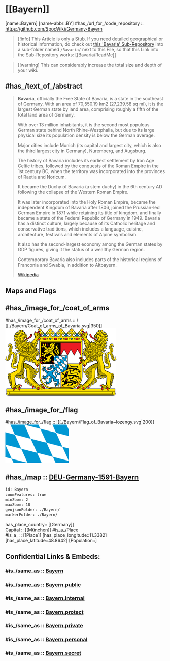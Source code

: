 ﻿---
aliases:
- Bavaria
anthem: '[[_Standards/WikiData/WD~Bayernhymne]]'
archives_at: "[[_Standards/WikiData/WD~Bavarian Hauptstaatsarchiv]]"
area: 70551
award_received: '[[_Standards/WikiData/WD~BigBrotherAwards]]'
basic_form_of_government:
- "[[_Standards/WikiData/WD~parliamentary republic]]"
BHCL_UUID:
- b8111df2-3516-4d30-8087-1895837e1b9a
- 53e90ed0-ce88-499f-8668-7823f6299b54
budget: 71424666800
capital: '[[_Standards/WikiData/WD~Munich]]'
coat_of_arms: "[[_Standards/WikiData/WD~coat of arms of Bavaria]]"
coat_of_arms_image: "http://commons.wikimedia.org/wiki/Special:FilePath/Coat%20of%20arms%20of%20Bavaria.svg"
Commons_category: Bavaria
Commons_gallery: Bayern
compulsory_education_maximum_age_: 18
compulsory_education_minimum_age_: 6
confidential: public
contact_page_URL: "https://www.bayern.de/buergerservice/kontakt/"
contains_the_administrative_territorial_entity:
- "[[_Standards/WikiData/WD~Lower Franconia]]"
- "[[_Standards/WikiData/WD~Middle Franconia]]"
- "[[_Standards/WikiData/WD~Upper Franconia]]"
- "[[_Standards/WikiData/WD~Upper Palatinate]]"
- "[[_Standards/WikiData/WD~Lower Bavaria]]"
- '[[_Standards/WikiData/WD~Swabia]]'
- "[[_Standards/WikiData/WD~Upper Bavaria]]"
continent: '[[_Standards/WikiData/WD~Europe]]'
coordinates_of_easternmost_point: "Point(13.83741 48.70057)"
coordinates_of_northernmost_point: "Point(10.19564 50.55515)"
coordinates_of_southernmost_point: "Point(10.17833 47.2701)"
coordinates_of_westernmost_point: "Point(8.97627 50.05033)"
coordinate_location: "Point(11.385555555 49.078611111)"
country: '[[_Standards/WikiData/WD~Germany]]'
cssclasses:
- state
demonym:
- Bayerin
- Bayerinnen
- баварец
- баварка
- bavarese
- Bayern
- баварцы
- Bayer
- bajor
described_by_source:
- "[[_Standards/WikiData/WD~Brockhaus and Efron Encyclopedic Dictionary]]"
- "[[_Standards/WikiData/WD~Encyclopædia Britannica 11th edition]]"
- "[[_Standards/WikiData/WD~The Nuttall Encyclopædia]]"
- "[[_Standards/WikiData/WD~Sytin Military Encyclopedia]]"
- "[[_Standards/WikiData/WD~Jewish Encyclopedia of Brockhaus and Efron]]"
- "[[_Standards/WikiData/WD~Granat Encyclopedic Dictionary]]"
- "[[_Standards/WikiData/WD~Small Brockhaus and Efron Encyclopedic Dictionary]]"
- "[[_Standards/WikiData/WD~Orthodox Theological Encyclopedia]]"
- "[[_Standards/WikiData/WD~Vlastenský slovník historický]]"
detail_map:
- "http://commons.wikimedia.org/wiki/Special:FilePath/Topografische%20Karte%20Bayern.tif"
Dewey_Decimal_Classification: 2--433
different_from:
- '[[_Standards/WikiData/WD~Q108285653]]'
draft: false
economy_of_topic: "[[_Standards/WikiData/WD~economy of Bavaria]]"
elevation_above_sea_level: 503
email_address: "mailto:direkt@bayern.de"
executive_body:
- "[[_Standards/WikiData/WD~Government of Bavaria]]"
expiryDate: 
Facebook_username: bayern
FIPS_10_4_countries_and_regions_: GM02
flag: "[[_Standards/WikiData/WD~flag of Bavaria]]"
flag_image:
- "http://commons.wikimedia.org/wiki/Special:FilePath/Flag%20of%20Bavaria%20%28lozengy%29.svg"
- "http://commons.wikimedia.org/wiki/Special:FilePath/Flag%20of%20Bavaria%20%28striped%29.svg"
follows: "[[_Standards/WikiData/WD~Kingdom of Bavaria]]"
geoshape: "http://commons.wikimedia.org/data/main/Data:Bayern.map"
German_regional_key: 09
HASC:
- DE.BY
has_id_wikidata: Q980
has_time_started: 1919-01-12
head_of_government: "[[_Standards/WikiData/WD~Markus Söder]]"
highest_judicial_authority: "[[_Standards/WikiData/WD~Bavarian Constitutional Court]]"
highest_point: '[[_Standards/WikiData/WD~Zugspitze]]'
history_of_topic: "[[_Standards/WikiData/WD~history of Bavaria]]"
icon: Flag_of_Bavaria_(lozengy)
image: "http://commons.wikimedia.org/wiki/Special:FilePath/ISS058-E-13128%20-%20View%20of%20Germany.jpg"
Image_Archive_Herder_Institute: Q980
impressum_URL: "https://www.bayern.de/impressum/"
inception: 1919-01-12
Instagram_username: bayern.de
instance_of:
- "[[_Standards/WikiData/WD~federated state of Germany]]"
IPA_transcription: ˈbaɪ̯ɐn
isDeleted: false
ISNI: 0000000123218078
ISO3166_2: DE-BY
ISO_3166_2_code: DE-BY
isReadOnly: false
keywords: 
language_used:
- "[[_Standards/WikiData/WD~East Franconian German]]"
- '[[_Standards/WikiData/WD~Swabian]]'
- '[[_Standards/WikiData/WD~Main-Franconian]]'
- '[[_Standards/WikiData/WD~Bavarian]]'
- '[[_Standards/WikiData/WD~German]]'
layout: 
legislative_body:
- "[[_Standards/WikiData/WD~Landtag of Bavaria]]"
license: "CC BY-SA 4.0"
linkTitle: 
located_in_the_administrative_territorial_entity: '[[_Standards/WikiData/WD~Germany]]'
located_in_time_zone:
- "[[_Standards/WikiData/WD~Central European Time]]"
location:
- 48.8642
- 11.3382
location_map: "http://commons.wikimedia.org/wiki/Special:FilePath/Bavaria%20location%20map.svg"
locator_map_image: "http://commons.wikimedia.org/wiki/Special:FilePath/Locator%20map%20Bavaria%20in%20Germany.svg"
lowest_point: "[[_Standards/WikiData/WD~Kahl am Main]]"
named_after: '[[_Standards/WikiData/WD~Bajuwari]]'
native_label:
- "Freistaat Bayern"
NUTS_code: DE2
office_held_by_head_of_government: "[[_Standards/WikiData/WD~Minister-President of Bavaria]]"
official_language:
- "[[_Standards/WikiData/WD~Standard High German]]"
- '[[_Standards/WikiData/WD~Bavarian]]'
official_name:
- "Freistoot Boarn"
- "Free State of Bavaria"
- "Stato Libero di Baviera"
- "Freistaat Bayern"
- "État libre de Bavière"
official_website: "https://www.bayern.de/"
OmegaWiki_Defined_Meaning: 7138
open_data_portal:
- "[[_Standards/WikiData/WD~open bydata]]"
page_banner: "http://commons.wikimedia.org/wiki/Special:FilePath/Bavaria%20banner%20Neuschwanstein%20Castle.jpg"
part_of: "[[_Standards/WikiData/WD~Southern Germany]]"
patron_saint: "[[_Standards/WikiData/WD~Virgin Mary]]"
phone_number: +49-89-21650
population: 13124737
privacy_policy_URL: "https://www.bayern.de/datenschutz/"
pronunciation_audio:
- "http://commons.wikimedia.org/wiki/Special:FilePath/De-Bayern.ogg"
- "http://commons.wikimedia.org/wiki/Special:FilePath/Rm-sursilv-Baviera.flac"
- "http://commons.wikimedia.org/wiki/Special:FilePath/Hu-Bajororsz%C3%A1g.ogg"
- "http://commons.wikimedia.org/wiki/Special:FilePath/LL-Q150%20%28fra%29-Fabricio%20Cardenas%20%28BiblioCanet66%29-Bavi%C3%A8re.wav"
Provenio_UUID: 87968234-ee61-4d94-abe4-9e70ff9da6ae
public_holiday:
- '[[_Standards/WikiData/WD~Epiphany]]'
- "[[_Standards/WikiData/WD~Feast of Corpus Christi]]"
- "[[_Standards/WikiData/WD~Reformation Day]]"
- "[[_Standards/WikiData/WD~Assumption of Mary]]"
- "[[_Standards/WikiData/WD~Easter Monday]]"
- "[[_Standards/WikiData/WD~Whit Monday]]"
- "[[_Standards/WikiData/WD~Second Day of Christmas]]"
- "[[_Standards/WikiData/WD~All Saints' Day]]"
- '[[_Standards/WikiData/WD~Christmas]]'
- "[[_Standards/WikiData/WD~New Year]]"
- "[[_Standards/WikiData/WD~Good Friday]]"
- "[[_Standards/WikiData/WD~International Workers' Day]]"
- "[[_Standards/WikiData/WD~Feast of the Ascension]]"
publish: true
publishDate: 
relief_location_map: "http://commons.wikimedia.org/wiki/Special:FilePath/Bavaria%20relief%20location%20map.jpg"
shares_border_with:
- "[[_Standards/WikiData/WD~South Bohemian Region]]"
- "[[_Standards/WikiData/WD~Karlovy Vary Region]]"
- '[[_Standards/WikiData/WD~Baden-Württemberg]]'
- '[[_Standards/WikiData/WD~Hesse]]'
- '[[_Standards/WikiData/WD~Saxony]]'
- '[[_Standards/WikiData/WD~Thuringia]]'
- "[[_Standards/WikiData/WD~canton St. Gallen]]"
- '[[_Standards/WikiData/WD~Vorarlberg]]'
- "[[_Standards/WikiData/WD~Upper Austria]]"
- '[[_Standards/WikiData/WD~Tyrol]]'
- '[[_Standards/WikiData/WD~Salzburg]]'
- "[[_Standards/WikiData/WD~Plzeň Region]]"
short_name:
- Boarn
- Beieren
- Beieren
- Bayern
- Baviera
- Bavaria
- Bavière
small_logo_or_icon: "http://commons.wikimedia.org/wiki/Special:FilePath/Flag%20of%20Bavaria%20%28lozengy%29.svg"
social_media_followers: 24100
source: "https://datahub.io/core/country-codes"
SpocWebEntityId: 36016
Swedish_Anbytarforum: 6076.0
tags:
- geo/State
terms_of_service_URL: "https://www.bayern.de/impressum/"
Threads_username: bayern.de
topic_s_main_Wikimedia_portal: "[[_Standards/WikiData/WD~Portal:Bavaria]]"
top_level_Internet_domain: '[[_Standards/db/.bayern]]'
twinned_administrative_body:
- "[[_Standards/WikiData/WD~Western Cape]]"
- '[[_Standards/WikiData/WD~Gauteng]]'
- '[[_Standards/WikiData/WD~Karnataka]]'
- '[[_Standards/WikiData/WD~Georgia]]'
- '[[_Standards/WikiData/WD~Guangdong]]'
- "[[_Standards/WikiData/WD~São Paulo]]"
- '[[_Standards/WikiData/WD~Quebec]]'
- '[[_Standards/WikiData/WD~Shandong]]'
type: State
unemployment_rate: 3
U_S_National_Archives_Identifier: 10044973
water_as_percent_of_area: 2
web_feed_URL:
- "https://www.bayern.de/rss/pm.php"
- "https://www.bayern.de/rss/newsletter.php"
- "https://www.bayern.de/rss/pm_alle.php"
YouTube_handle: Bayern
---

# [[Bayern]] 

[name::Bayern] 
[name-abbr::BY] 
#has_/url_for_/code_repository :: https://github.com/SpocWiki/Germany-Bayern 

> [!info]
This Article is only a Stub. 
If you need detailed geographical or historical Information, 
do check out [this 'Bavaria' Sub-Repository](https://github.com/SpocWiki/Germany-Bayern) 
into a sub-folder named `/Bavaria/` next to this File, 
so that this Link into the Sub-Repository works: [[Bavaria/ReadMe]] 

> [!warning] This can considerably increase the total size and depth of your wiki.


## #has_/text_of_/abstract  

> **Bavaria**, officially the Free State of Bavaria, is a state in the southeast of Germany. 
> With an area of 70,550.19 km2 (27,239.58 sq mi), it is the largest German state by land area, 
> comprising roughly a fifth of the total land area of Germany. 
> 
> With over 13 million inhabitants, it is the second most populous German state 
> behind North Rhine-Westphalia, but due to its large physical size 
> its population density is below the German average. 
> 
> Major cities include Munich (its capital and largest city, 
> which is also the third largest city in Germany), Nuremberg, and Augsburg.
>
> The history of Bavaria includes its earliest settlement by Iron Age Celtic tribes, 
> followed by the conquests of the Roman Empire in the 1st century BC, 
> when the territory was incorporated into the provinces of Raetia and Noricum. 
> 
> It became the Duchy of Bavaria (a stem duchy) in the 6th century AD 
> following the collapse of the Western Roman Empire. 
> 
> It was later incorporated into the Holy Roman Empire, 
> became the independent Kingdom of Bavaria after 1806, 
> joined the Prussian-led German Empire in 1871 while retaining its title of kingdom, 
> and finally became a state of the Federal Republic of Germany in 1949. 
> Bavaria has a distinct culture, largely because of its Catholic heritage and conservative traditions, 
> which includes a language, cuisine, architecture, festivals and elements of Alpine symbolism. 
> 
> It also has the second-largest economy among the German states by GDP figures, 
> giving it the status of a wealthy German region. 
> 
> Contemporary Bavaria also includes parts of the historical regions of Franconia and Swabia, 
> in addition to Altbayern.
>
> [Wikipedia](https://en.wikipedia.org/wiki/Bavaria)

## Maps and Flags 

## #has_/image_for_/coat_of_arms 

#has_/image_for_/coat_of_arms :: ![[./Bayern/Coat_of_arms_of_Bavaria.svg|350]] <img src="./Bayern/Coat_of_arms_of_Bavaria.svg" width=350/> 

## #has_/image_for_/flag 

#has_/image_for_/flag :: ![[./Bayern/Flag_of_Bavaria~lozengy.svg|200]] <img src="./Bayern/Flag_of_Bavaria~lozengy.svg" width=200/> 

## #has_/map :: [DEU-Germany-1591-Bayern](./Bayern/DEU-Germany-1591-Bayern.geojson) 

```leaflet
id: Bayern
zoomFeatures: true 
minZoom: 2 
maxZoom: 18
geojsonFolder: ./Bayern/
markerFolder: ./Bayern/
```


has_place_country:: [[Germany]]  
Capital ::  [[München]] 
#is_a_/Place  
#is_a_ :: [[Place]] 
[has_place_longitude::11.3382] 
[has_place_latitude::48.8642] 
[Population::] 


## Confidential Links & Embeds: 

### #is_/same_as :: [Bayern](/_Standards/Earth/Continent/Europe/Europe~Central/Germany/Germany~West/Bayern.md) 

### #is_/same_as :: [Bayern.public](/_public/Earth/Continent/Europe/Europe~Central/Germany/Germany~West/Bayern.public.md) 

### #is_/same_as :: [Bayern.internal](/_internal/Earth/Continent/Europe/Europe~Central/Germany/Germany~West/Bayern.internal.md) 

### #is_/same_as :: [Bayern.protect](/_protect/Earth/Continent/Europe/Europe~Central/Germany/Germany~West/Bayern.protect.md) 

### #is_/same_as :: [Bayern.private](/_private/Earth/Continent/Europe/Europe~Central/Germany/Germany~West/Bayern.private.md) 

### #is_/same_as :: [Bayern.personal](/_personal/Earth/Continent/Europe/Europe~Central/Germany/Germany~West/Bayern.personal.md) 

### #is_/same_as :: [Bayern.secret](/_secret/Earth/Continent/Europe/Europe~Central/Germany/Germany~West/Bayern.secret.md)

